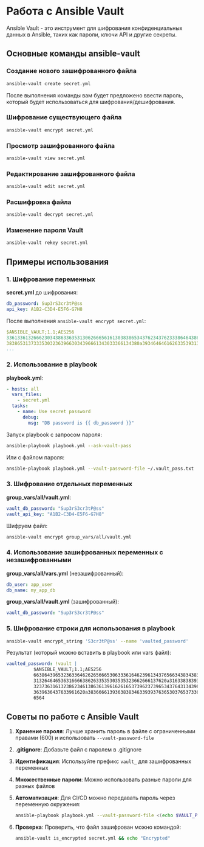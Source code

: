 # Работа с Ansible Vault

Ansible Vault - это инструмент для шифрования конфиденциальных данных в Ansible, таких как пароли, ключи API и другие секреты.

## Основные команды ansible-vault

### Создание нового зашифрованного файла
```bash
ansible-vault create secret.yml
```
После выполнения команды вам будет предложено ввести пароль, который будет использоваться для шифрования/дешифрования.

### Шифрование существующего файла
```bash
ansible-vault encrypt secret.yml
```

### Просмотр зашифрованного файла
```bash
ansible-vault view secret.yml
```

### Редактирование зашифрованного файла
```bash
ansible-vault edit secret.yml
```

### Расшифровка файла
```bash
ansible-vault decrypt secret.yml
```

### Изменение пароля Vault
```bash
ansible-vault rekey secret.yml
```

## Примеры использования

### 1. Шифрование переменных

**secret.yml** до шифрования:
```yaml
db_password: Sup3rS3cr3tP@ss
api_key: A1B2-C3D4-E5F6-G7H8
```

После выполнения `ansible-vault encrypt secret.yml`:
```yaml
$ANSIBLE_VAULT;1.1;AES256
33613361326662303438633635313062666561613038386534376234376233386464386530373961
3838653137333530323639663034396661343033366134380a393464646162633539313763353239
...
```

### 2. Использование в playbook

**playbook.yml**:
```yaml
- hosts: all
  vars_files:
    - secret.yml
  tasks:
    - name: Use secret password
      debug:
        msg: "DB password is {{ db_password }}"
```

Запуск playbook с запросом пароля:
```bash
ansible-playbook playbook.yml --ask-vault-pass
```

Или с файлом пароля:
```bash
ansible-playbook playbook.yml --vault-password-file ~/.vault_pass.txt
```

### 3. Шифрование отдельных переменных

**group_vars/all/vault.yml**:
```yaml
vault_db_password: "Sup3rS3cr3tP@ss"
vault_api_key: "A1B2-C3D4-E5F6-G7H8"
```

Шифруем файл:
```bash
ansible-vault encrypt group_vars/all/vault.yml
```

### 4. Использование зашифрованных переменных с незашифрованными

**group_vars/all/vars.yml** (незашифрованный):
```yaml
db_user: app_user
db_name: my_app_db
```

**group_vars/all/vault.yml** (зашифрованный):
```yaml
vault_db_password: "Sup3rS3cr3tP@ss"
```

### 5. Шифрование строки для использования в playbook

```bash
ansible-vault encrypt_string 'S3cr3tP@ss' --name 'vaulted_password'
```

Результат (который можно вставить в playbook или vars файл):
```yaml
vaulted_password: !vault |
          $ANSIBLE_VAULT;1.1;AES256
          66386439653236336462626566653063336164623961343765663438343832653639323138363862
          3132646465363166663862633535303535323662666137620a316338383939393839666336353339
          32373631613238623461386361396162616537396237396534376431343964353938383761616232
          3639636437633961620a383666613936383834633939376365303765373363323066313365373331
          6564
```

## Советы по работе с Ansible Vault

1. **Хранение пароля**: Лучше хранить пароль в файле с ограниченными правами (600) и использовать `--vault-password-file`
2. **.gitignore**: Добавьте файл с паролем в .gitignore
3. **Идентификация**: Используйте префикс `vault_` для зашифрованных переменных
4. **Множественные пароли**: Можно использовать разные пароли для разных файлов
5. **Автоматизация**: Для CI/CD можно передавать пароль через переменную окружения:
   ```bash
   ansible-playbook playbook.yml --vault-password-file <(echo $VAULT_PASS)
   ```

6. **Проверка**: Проверить, что файл зашифрован можно командой:
   ```bash
   ansible-vault is_encrypted secret.yml && echo "Encrypted"
   ```
